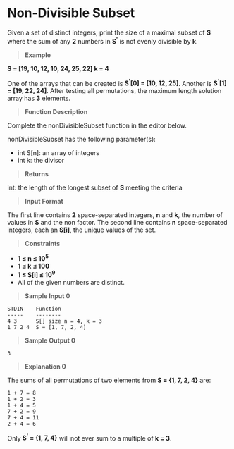 # Non-Divisible Subset

Given a set of distinct integers, print the size of a maximal subset of **S** 
where the sum of any **2** numbers in **S<sup>'</sup>** is not evenly 
divisible by **k**.

> **Example**

**S = [19, 10, 12, 10, 24, 25, 22]  k = 4**

One of the arrays that can be created is **S<sup>'</sup>[0] = [10, 12, 25]**. 
Another is **S<sup>'</sup>[1] = [19, 22, 24]**. After testing all permutations, 
the maximum length solution array has **3** elements.

>**Function Description**

Complete the nonDivisibleSubset function in the editor below.

nonDivisibleSubset has the following parameter(s):

- int S[n]: an array of integers
- int k: the divisor

>**Returns**

int: the length of the longest subset of **S** meeting the criteria

>**Input Format**

The first line contains **2** space-separated integers, **n** and **k**, the number of values in **S** and the non factor.
The second line contains **n** space-separated integers, each an **S[i]**, the unique values of the set.

> **Constraints**

- **1 &le; n &le; 10<sup>5</sup>**
- **1 &le; k &le; 100**
- **1 &le; S[i] &le; 10<sup>9</sup>**
- All of the given numbers are distinct.



> **Sample Input 0**
```
STDIN    Function
-----    --------
4 3      S[] size n = 4, k = 3
1 7 2 4  S = [1, 7, 2, 4]
```

> **Sample Output 0**
```
3
```

> **Explanation 0**

The sums of all permutations of two elements from **S = {1, 7, 2, 4}** are:

```
1 + 7 = 8
1 + 2 = 3
1 + 4 = 5
7 + 2 = 9
7 + 4 = 11
2 + 4 = 6
```

Only **S<sup>'</sup> = {1, 7, 4}** will not ever sum to a multiple of **k = 3**.

